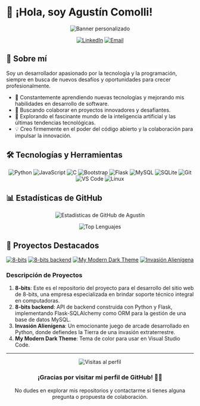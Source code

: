 # 👋 ¡Hola, soy Agustín Comolli!

<div align="center">
  
  ![Banner personalizado](https://img.shields.io/badge/Bienvenido%20a%20mi%20perfil%20de%20GitHub-blue?style=for-the-badge&logo=github)
  
  [![LinkedIn](https://img.shields.io/badge/LinkedIn-0077B5?style=for-the-badge&logo=linkedin&logoColor=white)](https://www.linkedin.com/in/agustincomolli/)
  [![Email](https://img.shields.io/badge/Email-D14836?style=for-the-badge&logo=gmail&logoColor=white)](mailto:agustin.comolli@gmail.com)
  
</div>

## 🚀 Sobre mí

Soy un desarrollador apasionado por la tecnología y la programación, siempre en busca de nuevos desafíos y oportunidades para crecer profesionalmente.

- 🌱 Constantemente aprendiendo nuevas tecnologías y mejorando mis habilidades en desarrollo de software.
- 👯 Buscando colaborar en proyectos innovadores y desafiantes.
- 🔭 Explorando el fascinante mundo de la inteligencia artificial y las últimas tendencias tecnológicas.
- 💡 Creo firmemente en el poder del código abierto y la colaboración para impulsar la innovación.

## 🛠️ Tecnologías y Herramientas

<div align="center">

![Python](https://img.shields.io/badge/Python-3776AB?style=for-the-badge&logo=python&logoColor=white)
![JavaScript](https://img.shields.io/badge/JavaScript-F7DF1E?style=for-the-badge&logo=javascript&logoColor=black)
![C](https://img.shields.io/badge/C-00599C?style=for-the-badge&logo=c&logoColor=white)
![Bootstrap](https://img.shields.io/badge/Bootstrap-563D7C?style=for-the-badge&logo=bootstrap&logoColor=white)
![Flask](https://img.shields.io/badge/Flask-000000?style=for-the-badge&logo=flask&logoColor=white)
![MySQL](https://img.shields.io/badge/MySQL-4479A1?style=for-the-badge&logo=mysql&logoColor=white)
![SQLite](https://img.shields.io/badge/SQLite-07405E?style=for-the-badge&logo=sqlite&logoColor=white)
![Git](https://img.shields.io/badge/Git-F05032?style=for-the-badge&logo=git&logoColor=white)
![VS Code](https://img.shields.io/badge/VS_Code-007ACC?style=for-the-badge&logo=visual-studio-code&logoColor=white)
![Linux](https://img.shields.io/badge/Linux-FCC624?style=for-the-badge&logo=linux&logoColor=black)

</div>

## 📊 Estadísticas de GitHub

<div align="center">
  
  ![Estadísticas de GitHub de Agustín](https://github-readme-stats.vercel.app/api?username=agustincomolli&show_icons=true&theme=radical)
  
  ![Top Lenguajes](https://github-readme-stats.vercel.app/api/top-langs/?username=agustincomolli&layout=compact&theme=radical)
  
</div>

## 🌟 Proyectos Destacados

<div align="center">

[![8-bits](https://github-readme-stats.vercel.app/api/pin/?username=agustincomolli&repo=8-bits&theme=dark)](https://github.com/agustincomolli/8-bits)
[![8-bits backend](https://github-readme-stats.vercel.app/api/pin/?username=agustincomolli&repo=8-bits-backend&theme=dark)](https://github.com/agustincomolli/8-bits-backend)
[![My Modern Dark Theme](https://github-readme-stats.vercel.app/api/pin/?username=agustincomolli&repo=my-theme-dark&theme=dark)](https://github.com/agustincomolli/my-theme-dark)
[![Invasión Alienígena](https://github-readme-stats.vercel.app/api/pin/?username=agustincomolli&repo=alien-invasion&theme=dark)](https://github.com/agustincomolli/alien-invasion)

</div>

### Descripción de Proyectos

1. **8-bits**: Este es el repositorio del proyecto para el desarrollo del sitio web de 8-bits, una empresa especializada en brindar soporte técnico integral en computadoras.
2. **8-bits backend**: API de backend construida con Python y Flask, implementando Flask-SQLAlchemy como ORM para la gestión de una base de datos MySQL.
3. **Invasión Alienígena**: Un emocionante juego de arcade desarrollado en Python, donde defiendes la Tierra de una invasión extraterrestre.
4. **My Modern Dark Theme**: Tema de color para usar en Visual Studio Code.

---

<div align="center">
  
  ![Visitas al perfil](https://komarev.com/ghpvc/?username=agustincomolli&color=blueviolet&style=flat-square&label=Visitas+al+perfil)
  
  ### ¡Gracias por visitar mi perfil de GitHub! 👨‍💻
  
  No dudes en explorar mis repositorios y contactarme si tienes alguna pregunta o propuesta de colaboración.
  
</div>
